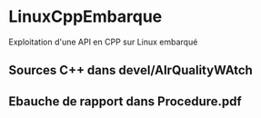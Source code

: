 # LinuxCppEmbarque
Exploitation d'une API en CPP sur Linux embarqué

## Sources C++ dans devel/AIrQualityWAtch
## Ebauche de rapport dans Procedure.pdf

